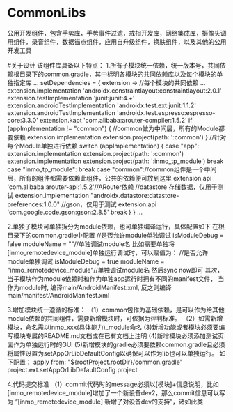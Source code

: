 # CommonLibs

公用开发组件，包含手势库，手势事件过滤，戒指开发库，网络集成库，摄像头调用组件，录音组件，数据锚点组件，应用自升级组件，换肤组件，以及其他的公用开发工具

#关于设计
该组件库具备以下特点：
    1.所有子模块统一依赖，统一版本号，共同依赖根目录下的common.gradle，其中标明各模块的共同依赖库以及每个模块的单独指定库
    ...
        setDependencies = {
            extension ->
                //每个模块的共同依赖
                   ...
                extension.implementation 'androidx.constraintlayout:constraintlayout:2.0.1'
                extension.testImplementation 'junit:junit:4.+'
                extension.androidTestImplementation 'androidx.test.ext:junit:1.1.2'
                extension.androidTestImplementation 'androidx.test.espresso:espresso-core:3.3.0'
                extension.kapt 'com.alibaba:arouter-compiler:1.5.2'
                if (appImplementation != "common") {
                    //common做为中间层，所有的Module都要依赖
                    extension.implementation extension.project(path: ':common')
                }
                //针对每个Module单独进行依赖
                switch (appImplementation) {
                    case "app":
                        extension.implementation extension.project(path: ':common')
                        extension.implementation extension.project(path: ':inmo_tp_module')
                        break
                    case "inmo_tp_module":
                        break
                    case "common"://common组件是一个中间层，所有的组件都需要依赖此组件，公共的依赖便可放到这里
                        extension.api 'com.alibaba:arouter-api:1.5.2'//ARouter依赖
                        //datastore 存储数据，仅用于测试
                        extension.implementation "androidx.datastore:datastore-preferences:1.0.0"
                        //gson，仅用于测试
                        extension.api 'com.google.code.gson:gson:2.8.5'
                        break
                }
        }
        ...
        
   2.单独子模块可单独拆分为module依赖，也可单独编译运行，具体配置如下
        在根目录下的common.gradle中配置
            //是否允许module单独调试
            isModuleDebug = false
            moduleName = ""//单独调试module名
        比如需要单独将[inmo_remotedevice_module]单独运行调试时，可以赋值为：
            //是否允许module单独调试
            isModuleDebug = true
            moduleName = "inmo_remotedevice_module"//单独调试module名
        然后sync now即可
        其次，当子模块作为module依赖时和作为单独app运行时拥有不同的manifest文件，
        当作为module时, 编译main/AndroidManifest.xml, 反之则编译main/manifest/AndroidManifest.xml
        
   3.增加模块统一遵循的标准：
        （1）common包作为基础依赖，是可以作为给其他module依赖的共同组件，需要新增模块时，可依据为评判标准。
        （2）如需新增模块，命名需以inmo_xxx(具体能力)_module命名
         (3)新增功能或者模块必须要编写模块专属的README.md文档或在已有文档上注明
         (4)新增模块必须添加测试页面作为单独运行时的GUI
         (5)新增模块的gradle必须要依赖common.gradle且必须将属性设置为setAppOrLibDefaultConfig以确保可以作为lib也可以单独运行。
              如下配置：
              apply from: "${rootProject.rootDir}/common.gradle"
              project.ext.setAppOrLibDefaultConfig project
              
   4.代码提交标准
        （1）commit代码时的message必须以[模块]+信息说明，比如[inmo_remotedevice_module]增加了一个新设备dev2，那么commit信息可以写为
            “[inmo_remotedevice_module] 新增了对设备dev的支持”，诸如此类
